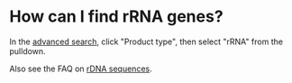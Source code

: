 # How can I find rRNA genes?
<!-- pombase_categories: Finding data -->

In the [advanced search](/query), click "Product type", then select "rRNA" from the pulldown.

Also see the FAQ on [rDNA sequences](/faq/there-any-rdna-repeat-sequences-pombase).

<!--
Query: [rRNA genes](/spombe/query/builder?filter=37&value=%5B%7B%22param%22:%7B%22filter_1%22:%7B%22filter%22:%229%22,%22query%22:%22rRNA%22%7D%7D,%22filter_count%22:%221%22%7D%5D) 
-->
